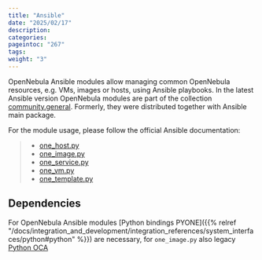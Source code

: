 ```yaml
---
title: "Ansible"
date: "2025/02/17"
description:
categories:
pageintoc: "267"
tags:
weight: "3"
---
```


<a id="ansible"></a>

<!--# Ansible -->

OpenNebula Ansible modules allow managing common OpenNebula resources, e.g. VMs, images or hosts, using Ansible playbooks. In the latest Ansible version OpenNebula modules are part of the collection [community.general](https://galaxy.ansible.com/community/general). Formerly, they were distributed together with Ansible main package.

For the module usage, please follow the official Ansible documentation:

> * [one_host.py](https://docs.ansible.com/ansible/latest/collections/community/general/one_host_module.html)
> * [one_image.py](https://docs.ansible.com/ansible/latest/collections/community/general/one_image_module.html)
> * [one_service.py](https://docs.ansible.com/ansible/latest/collections/community/general/one_service_module.html)
> * [one_vm.py](https://docs.ansible.com/ansible/latest/collections/community/general/one_vm_module.html)
> * [one_template.py](https://docs.ansible.com/ansible/latest/collections/community/general/one_template_module.html)

## Dependencies

For OpenNebula Ansible modules [Python bindings PYONE]({{% relref "/docs/integration_and_development/integration_references/system_interfaces/python#python" %}}) are necessary, for `one_image.py` also legacy [Python OCA](https://github.com/python-oca/python-oca)
